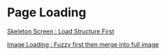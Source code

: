 # Page Loading

[Skeleton Screen : Load Structure First](Page%20Loading/Skeleton%20Screen%20Load%20Structure%20First.md)

[Image Loading : Fuzzy first then merge into full image](Page%20Loading/Image%20Loading%20Fuzzy%20first%20then%20merge%20into%20full%20ima.md)